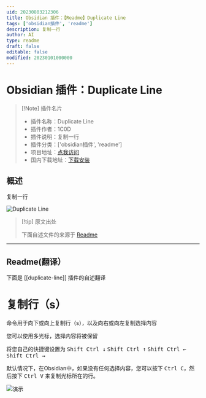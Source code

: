 ```yaml
---
uid: 20230803212306
title: Obsidian 插件：【Readme】Duplicate Line
tags: ['obsidian插件', 'readme']
description: 复制一行
author: AI
type: readme
draft: false
editable: false
modified: 20230101000000
---
```


# Obsidian 插件：Duplicate Line

> [!Note] 插件名片
> - 插件名称：Duplicate Line
> - 插件作者：1C0D
> - 插件说明：复制一行
> - 插件分类：['obsidian插件', 'readme']
> - 项目地址：[点我访问](https://github.com/1C0D/duplicate-line-obsidian)
> - 国内下载地址：[下载安装](https://pkmer.cn/products/plugin/pluginMarket/?duplicate-line)

## 概述

复制一行

![Duplicate Line](https://cdn.pkmer.cn/covers/duplicate-line.gif!pkmer)

> [!tip] 原文出处
> 
>下面自述文件的来源于 [Readme](https://ghproxy.net/https://raw.githubusercontent.com/1C0D/duplicate-line-obsidian/main/README.md)
> 

---

## Readme(翻译）

下面是 [[duplicate-line]] 插件的自述翻译



# 复制行（s）

命令用于向下或向上复制行（s），以及向右或向左复制选择内容

您可以使用多光标，选择内容将被保留

将您自己的快捷键设置为 <kbd>Shift Ctrl ↓</kbd>   <kbd>Shift Ctrl ↑</kbd> <kbd>Shift Ctrl ←</kbd> <kbd>Shift Ctrl →</kbd>

默认情况下，在Obsidian中，如果没有任何选择内容，您可以按下 <kbd>Ctrl C</kbd>，然后按下 <kbd>Ctrl V</kbd> 来复制光标所在的行。

![演示](./duplicateLine.gif)



